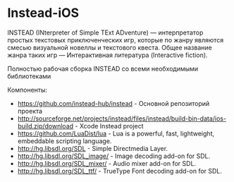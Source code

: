 # Instead-iOS

INSTEAD (INterpreter of Simple TExt ADventure) — интерпретатор простых текстовых приключенческих игр, которые по жанру являются смесью визуальной новеллы и текстового квеста. Общее название жанра таких игр — Интерактивная литература (Interactive fiction).

Полностью рабочая сборка INSTEAD со всеми необходимыми библиотеками

Компоненты:

* https://github.com/instead-hub/instead - Основной репозиторий проекта 
* http://sourceforge.net/projects/instead/files/instead/build-bin-data/ios-build.zip/download - Xcode Instead project
* https://github.com/LuaDist/lua - Lua is a powerful, fast, lightweight, embeddable scripting language.
* http://hg.libsdl.org/SDL - Simple Directmedia Layer.
* http://hg.libsdl.org/SDL_image/ - Image decoding add-on for SDL.
* http://hg.libsdl.org/SDL_mixer/ - Audio mixer add-on for SDL.
* http://hg.libsdl.org/SDL_ttf/ - TrueType Font decoding add-on for SDL.
